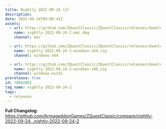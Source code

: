 ```yaml
---
title: Nightly 2022-09-24 (2)
description: 
date: 2022-09-24T09:09:41Z
assets: 
  - url: https://github.com/ZQuestClassic/ZQuestClassic/releases/download/nightly-2022-09-24-2/nightly-2022-09-24-2-mac.dmg
    name: nightly-2022-09-24-2-mac.dmg
    channel: mac

  - url: https://github.com/ZQuestClassic/ZQuestClassic/releases/download/nightly-2022-09-24-2/nightly-2022-09-24-2-windows-x64.zip
    name: nightly-2022-09-24-2-windows-x64.zip
    channel: windows-x64

  - url: https://github.com/ZQuestClassic/ZQuestClassic/releases/download/nightly-2022-09-24-2/nightly-2022-09-24-2-windows-x86.zip
    name: nightly-2022-09-24-2-windows-x86.zip
    channel: windows-win32
prerelease: true
id: 78042862
tag_name: nightly-2022-09-24-2
tags:
  - releases
---
```


**Full Changelog**: https://github.com/ArmageddonGames/ZQuestClassic/compare/nightly-2022-09-24...nightly-2022-09-24-2
